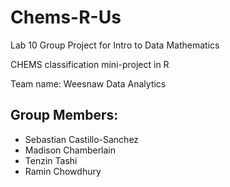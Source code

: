 # Chems-R-Us
Lab 10 Group Project for Intro to Data Mathematics

CHEMS classification mini-project in R

Team name: Weesnaw Data Analytics
## Group Members:
* Sebastian Castillo-Sanchez
* Madison Chamberlain
* Tenzin Tashi
* Ramin Chowdhury
